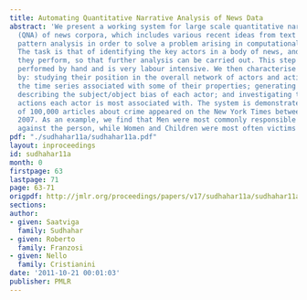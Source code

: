 ```yaml
---
title: Automating Quantitative Narrative Analysis of News Data
abstract: 'We present a working system for large scale quantitative narrative analysis
  (QNA) of news corpora, which includes various recent ideas from text mining and
  pattern analysis in order to solve a problem arising in computational social sciences.
  The task is that of identifying the key actors in a body of news, and the actions
  they perform, so that further analysis can be carried out. This step is normally
  performed by hand and is very labour intensive. We then characterise the actors
  by: studying their position in the overall network of actors and actions; studying
  the time series associated with some of their properties; generating scatter plots
  describing the subject/object bias of each actor; and investigating the types of
  actions each actor is most associated with. The system is demonstrated on a set
  of 100,000 articles about crime appeared on the New York Times between 1987 and
  2007. As an example, we find that Men were most commonly responsible for crimes
  against the person, while Women and Children were most often victims of those crimes.'
pdf: "./sudhahar11a/sudhahar11a.pdf"
layout: inproceedings
id: sudhahar11a
month: 0
firstpage: 63
lastpage: 71
page: 63-71
origpdf: http://jmlr.org/proceedings/papers/v17/sudhahar11a/sudhahar11a.pdf
sections: 
author:
- given: Saatviga
  family: Sudhahar
- given: Roberto
  family: Franzosi
- given: Nello
  family: Cristianini
date: '2011-10-21 00:01:03'
publisher: PMLR
---
```


